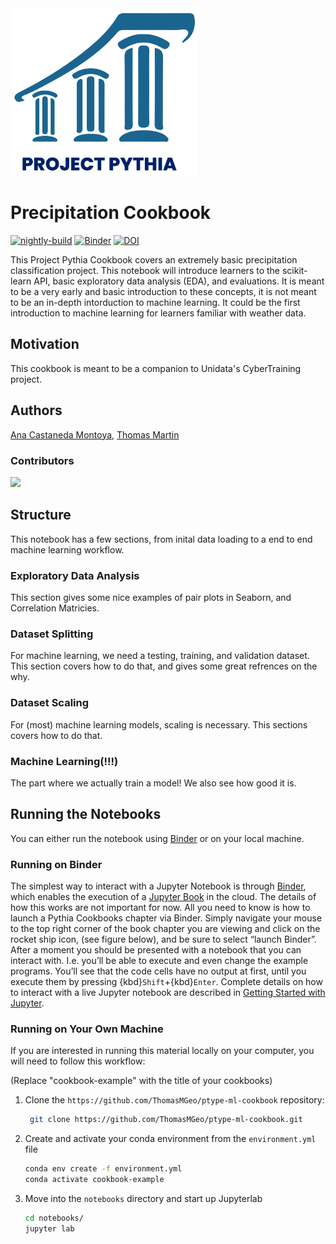 <img src="thumbnail.png" alt="thumbnail" width="300"/>

# Precipitation Cookbook

[![nightly-build](https://github.com/ProjectPythia/cookbook-template/actions/workflows/nightly-build.yaml/badge.svg)](https://github.com/ProjectPythia/cookbook-template/actions/workflows/nightly-build.yaml)
[![Binder](https://binder.projectpythia.org/badge_logo.svg)](https://binder.projectpythia.org/v2/gh/ProjectPythia/cookbook-template/main?labpath=notebooks)
[![DOI](https://zenodo.org/badge/475509405.svg)](https://zenodo.org/badge/latestdoi/475509405)

This Project Pythia Cookbook covers an extremely basic precipitation classification project. This notebook will introduce learners to the scikit-learn API, basic exploratory data analysis (EDA), and evaluations. It is meant to be a very early and basic introduction to these concepts, it is not meant to be an in-depth intorduction to machine learning. It could be the first introduction to machine learning for learners familiar with weather data. 

## Motivation

This cookbook is meant to be a companion to Unidata's CyberTraining project.

## Authors

[Ana Castaneda Montoya](https://github.com/anacmontoya), [Thomas Martin](https://github.com/ThomasMGeo)

### Contributors

<a href="https://github.com/ThomasMGeo/ptype-ml-cookbook/graphs/contributors">
  <img src="https://contrib.rocks/image?repo=ProjectPythia/ptype-ml-cookbook" />
</a>

## Structure

This notebook has a few sections, from inital data loading to a end to end machine learning workflow.

### Exploratory Data Analysis

This section gives some nice examples of pair plots in Seaborn, and Correlation Matricies. 

### Dataset Splitting

For machine learning, we need a testing, training, and validation dataset. This section covers how to do that, and gives some great refrences on the why. 

### Dataset Scaling

For (most) machine learning models, scaling is necessary. This sections covers how to do that.

### Machine Learning(!!!)

The part where we actually train a model! We also see how good it is. 

## Running the Notebooks

You can either run the notebook using [Binder](https://binder.projectpythia.org/) or on your local machine.

### Running on Binder

The simplest way to interact with a Jupyter Notebook is through
[Binder](https://binder.projectpythia.org/), which enables the execution of a
[Jupyter Book](https://jupyterbook.org) in the cloud. The details of how this works are not
important for now. All you need to know is how to launch a Pythia
Cookbooks chapter via Binder. Simply navigate your mouse to
the top right corner of the book chapter you are viewing and click
on the rocket ship icon, (see figure below), and be sure to select
“launch Binder”. After a moment you should be presented with a
notebook that you can interact with. I.e. you’ll be able to execute
and even change the example programs. You’ll see that the code cells
have no output at first, until you execute them by pressing
{kbd}`Shift`\+{kbd}`Enter`. Complete details on how to interact with
a live Jupyter notebook are described in [Getting Started with
Jupyter](https://foundations.projectpythia.org/foundations/getting-started-jupyter.html).

### Running on Your Own Machine

If you are interested in running this material locally on your computer, you will need to follow this workflow:

(Replace "cookbook-example" with the title of your cookbooks)

1. Clone the `https://github.com/ThomasMGeo/ptype-ml-cookbook` repository:

   ```bash
    git clone https://github.com/ThomasMGeo/ptype-ml-cookbook.git
   ```

1. Create and activate your conda environment from the `environment.yml` file
   ```bash
   conda env create -f environment.yml
   conda activate cookbook-example
   ```
1. Move into the `notebooks` directory and start up Jupyterlab
   ```bash
   cd notebooks/
   jupyter lab
   ```
